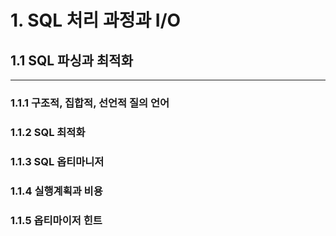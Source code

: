 # 1. SQL 처리 과정과 I/O

## 1.1 SQL 파싱과 최적화

---

### 1.1.1 구조적, 집합적, 선언적 질의 언어

### 1.1.2 SQL 최적화

### 1.1.3 SQL 옵티마니저

### 1.1.4 실행계획과 비용

### 1.1.5 옵티마이저 힌트

